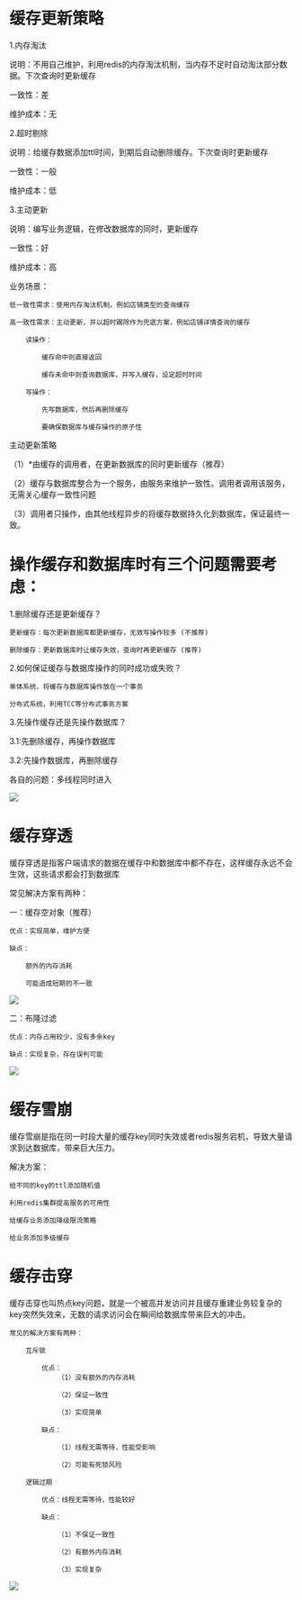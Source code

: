 # 缓存更新策略
1.内存淘汰

说明：不用自己维护，利用redis的内存淘汰机制，当内存不足时自动淘汰部分数据。下次查询时更新缓存

一致性：差

维护成本：无

2.超时剔除

说明：给缓存数据添加ttl时间，到期后自动删除缓存。下次查询时更新缓存

一致性：一般

维护成本：低

3.主动更新

说明：编写业务逻辑，在修改数据库的同时，更新缓存

一致性：好

维护成本：高

业务场景：

    低一致性需求：使用内存淘汰机制，例如店铺类型的查询缓存
 
    高一致性需求：主动更新，并以超时踢除作为兜底方案，例如店铺详情查询的缓存
 
        读操作：
        
            缓存命中则直接返回
            
            缓存未命中则查询数据库，并写入缓存，设定超时时间

        写操作：
        
            先写数据库，然后再删除缓存

            要确保数据库与缓存操作的原子性


主动更新策略
 
（1）*由缓存的调用者，在更新数据库的同时更新缓存（推荐）

（2）缓存与数据库整合为一个服务，由服务来维护一致性。调用者调用该服务，无需关心缓存一致性问题

（3）调用者只操作，由其他线程异步的将缓存数据持久化到数据库，保证最终一致。

# 操作缓存和数据库时有三个问题需要考虑：

1.删除缓存还是更新缓存？
    
    更新缓存：每次更新数据库都更新缓存，无效写操作较多 (不推荐)

    删除缓存：更新数据库时让缓存失效，查询时再更新缓存 (推荐)

2.如何保证缓存与数据库操作的同时成功或失败？

    单体系统，将缓存与数据库操作放在一个事务
    
    分布式系统，利用TCC等分布式事务方案

3.先操作缓存还是先操作数据库？

3.1:先删除缓存，再操作数据库
 
3.2:先操作数据库，再删除缓存

各自的问题：多线程同时进入

<img src="https://lzhblog.oss-cn-beijing.aliyuncs.com/WX20220424-095913%402x.png">

# 缓存穿透

缓存穿透是指客户端请求的数据在缓存中和数据库中都不存在，这样缓存永远不会生效，这些请求都会打到数据库

常见解决方案有两种：

一：缓存空对象（推荐）

    优点：实现简单，维护方便

    缺点：

        额外的内存消耗
        
        可能造成短期的不一致

<img src="./assets/001.png">

二：布隆过滤

    优点：内存占用较少，没有多余key

    缺点：实现复杂，存在误判可能

<img src="./assets/002.png">
    
# 缓存雪崩

缓存雪崩是指在同一时段大量的缓存key同时失效或者redis服务宕机，导致大量请求到达数据库，带来巨大压力。

解决方案：

    给不同的key的ttl添加随机值
    
    利用redis集群提高服务的可用性

    给缓存业务添加降级限流策略

    给业务添加多级缓存

# 缓存击穿

缓存击穿也叫热点key问题，就是一个被高并发访问并且缓存重建业务较复杂的key突然失效来，无数的请求访问会在瞬间给数据库带来巨大的冲击。

    常见的解决方案有两种：

        互斥锁

            优点：
                （1）没有额外的内存消耗
            
                （2）保证一致性

                （3）实现简单

            缺点：
                
                （1）线程无需等待，性能受影响
            
                （2）可能有死锁风险

        逻辑过期
        
            优点：线程无需等待，性能较好

            缺点：
    
                （1）不保证一致性

                （2）有额外内存消耗

                （3）实现复杂

<img src="./assets/003.png">



